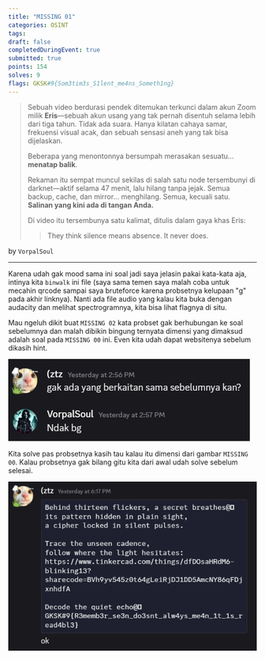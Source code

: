 ```yaml
---
title: "MISSING 01"
categories: OSINT
tags: 
draft: false
completedDuringEvent: true
submitted: true
points: 154
solves: 9
flags: GKSK#9{Som3tim3s_S1lent_me4ns_Someth1ng} 
---
```

> Sebuah video berdurasi pendek ditemukan terkunci dalam akun Zoom milik **Eris**—sebuah akun usang yang tak pernah disentuh selama lebih dari tiga tahun. Tidak ada suara. Hanya kilatan cahaya samar, frekuensi visual acak, dan sebuah sensasi aneh yang tak bisa dijelaskan.
>
> Beberapa yang menontonnya bersumpah merasakan sesuatu… **menatap balik**.
>
> Rekaman itu sempat muncul sekilas di salah satu node tersembunyi di darknet—aktif selama 47 menit, lalu hilang tanpa jejak.
> Semua backup, cache, dan mirror... menghilang.
> Semua, kecuali satu.
> **Salinan yang kini ada di tangan Anda.**
>
> Di video itu tersembunya satu kalimat, ditulis dalam gaya khas Eris:
>
> > They think silence means absence. It never does.

by `VorpalSoul`

---

Karena udah gak mood sama ini soal jadi saya jelasin pakai kata-kata aja, intinya kita `binwalk` ini file (saya sama temen saya malah coba untuk mecahin qrcode sampai saya bruteforce karena probsetnya kelupaan "g" pada akhir linknya). Nanti ada file audio yang kalau kita buka dengan audacity dan melihat spectrogramnya, kita bisa lihat flagnya di situ.

Mau ngeluh dikit buat `MISSING 02` kata probset gak berhubungan ke soal sebelumnya dan malah dibikin bingung ternyata dimensi yang dimaksud adalah soal pada `MISSING 00` ini. Even kita udah dapat websitenya sebelum dikasih hint.

![alt text](image.png)

Kita solve pas probsetnya kasih tau kalau itu dimensi dari gambar `MISSING 00`. Kalau probsetnya gak bilang gitu kita dari awal udah solve sebelum selesai.

![alt text](image-1.png)
